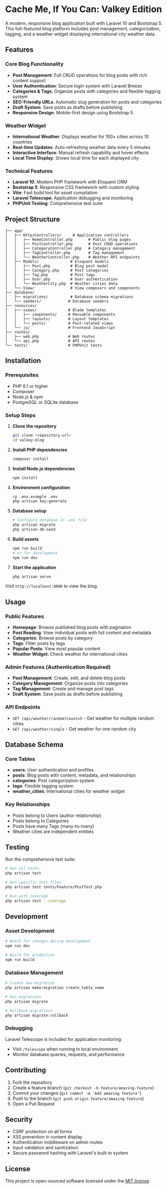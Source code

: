 # Cache Me, If You Can: Valkey Edition

A modern, responsive blog application built with Laravel 10 and Bootstrap 5. This full-featured blog platform includes post management, categorization, tagging, and a weather widget displaying international city weather data.

## Features

### Core Blog Functionality

- **Post Management**: Full CRUD operations for blog posts with rich content support
- **User Authentication**: Secure login system with Laravel Breeze
- **Categories & Tags**: Organize posts with categories and flexible tagging system
- **SEO-Friendly URLs**: Automatic slug generation for posts and categories
- **Draft System**: Save posts as drafts before publishing
- **Responsive Design**: Mobile-first design using Bootstrap 5

### Weather Widget

- **International Weather**: Displays weather for 100+ cities across 10 countries
- **Real-time Updates**: Auto-refreshing weather data every 5 minutes
- **Interactive Interface**: Manual refresh capability and hover effects
- **Local Time Display**: Shows local time for each displayed city

### Technical Features

- **Laravel 10**: Modern PHP framework with Eloquent ORM
- **Bootstrap 5**: Responsive CSS framework with custom styling
- **Vite**: Fast build tool for asset compilation
- **Laravel Telescope**: Application debugging and monitoring
- **PHPUnit Testing**: Comprehensive test suite

## Project Structure

```
├── app/
│   ├── Http/Controllers/     # Application controllers
│   │   ├── HomeController.php       # Public blog pages
│   │   ├── PostController.php       # Post CRUD operations
│   │   ├── CategoryController.php   # Category management
│   │   ├── TagController.php        # Tag management
│   │   └── WeatherController.php    # Weather API endpoints
│   ├── Models/              # Eloquent models
│   │   ├── Post.php         # Blog post model
│   │   ├── Category.php     # Post categories
│   │   ├── Tag.php          # Post tags
│   │   ├── User.php         # User authentication
│   │   └── WeatherCity.php  # Weather cities data
│   └── View/                # View composers and components
├── database/
│   ├── migrations/          # Database schema migrations
│   └── seeders/            # Database seeders
├── resources/
│   ├── views/              # Blade templates
│   │   ├── components/     # Reusable components
│   │   ├── layouts/        # Layout templates
│   │   └── posts/          # Post-related views
│   └── js/                 # Frontend JavaScript
├── routes/
│   ├── web.php             # Web routes
│   └── api.php             # API routes
└── tests/                  # PHPUnit tests
```

## Installation

### Prerequisites

- PHP 8.1 or higher
- Composer
- Node.js & npm
- PostgreSQL or SQLite database

### Setup Steps

1. **Clone the repository**

   ```bash
   git clone <repository-url>
   cd valkey-blog
   ```

2. **Install PHP dependencies**

   ```bash
   composer install
   ```

3. **Install Node.js dependencies**

   ```bash
   npm install
   ```

4. **Environment configuration**

   ```bash
   cp .env.example .env
   php artisan key:generate
   ```

5. **Database setup**

   ```bash
   # Configure database in .env file
   php artisan migrate
   php artisan db:seed
   ```

6. **Build assets**

   ```bash
   npm run build
   # or for development
   npm run dev
   ```

7. **Start the application**
   ```bash
   php artisan serve
   ```

Visit `http://localhost:8000` to view the blog.

## Usage

### Public Features

- **Homepage**: Browse published blog posts with pagination
- **Post Reading**: View individual posts with full content and metadata
- **Categories**: Browse posts by category
- **Tags**: Filter posts by tags
- **Popular Posts**: View most popular content
- **Weather Widget**: Check weather for international cities

### Admin Features (Authentication Required)

- **Post Management**: Create, edit, and delete blog posts
- **Category Management**: Organize posts into categories
- **Tag Management**: Create and manage post tags
- **Draft System**: Save posts as drafts before publishing

### API Endpoints

- `GET /api/weather/random?count=5` - Get weather for multiple random cities
- `GET /api/weather/single` - Get weather for one random city

## Database Schema

### Core Tables

- **users**: User authentication and profiles
- **posts**: Blog posts with content, metadata, and relationships
- **categories**: Post categorization system
- **tags**: Flexible tagging system
- **weather_cities**: International cities for weather widget

### Key Relationships

- Posts belong to Users (author relationship)
- Posts belong to Categories
- Posts have many Tags (many-to-many)
- Weather cities are independent entities

## Testing

Run the comprehensive test suite:

```bash
# Run all tests
php artisan test

# Run specific test files
php artisan test tests/Feature/PostTest.php

# Run with coverage
php artisan test --coverage
```

## Development

### Asset Development

```bash
# Watch for changes during development
npm run dev

# Build for production
npm run build
```

### Database Management

```bash
# Create new migration
php artisan make:migration create_table_name

# Run migrations
php artisan migrate

# Rollback migrations
php artisan migrate:rollback
```

### Debugging

Laravel Telescope is included for application monitoring:

- Visit `/telescope` when running in local environment
- Monitor database queries, requests, and performance

## Contributing

1. Fork the repository
2. Create a feature branch (`git checkout -b feature/amazing-feature`)
3. Commit your changes (`git commit -m 'Add amazing feature'`)
4. Push to the branch (`git push origin feature/amazing-feature`)
5. Open a Pull Request

## Security

- CSRF protection on all forms
- XSS prevention in content display
- Authentication middleware on admin routes
- Input validation and sanitization
- Secure password hashing with Laravel's built-in system

## License

This project is open-sourced software licensed under the [MIT license](https://opensource.org/licenses/MIT).

